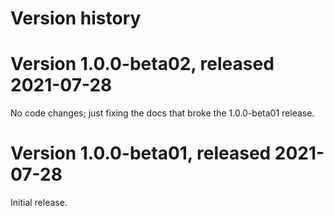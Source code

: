 # Version history

# Version 1.0.0-beta02, released 2021-07-28

No code changes; just fixing the docs that broke the 1.0.0-beta01 release.

# Version 1.0.0-beta01, released 2021-07-28

Initial release.
